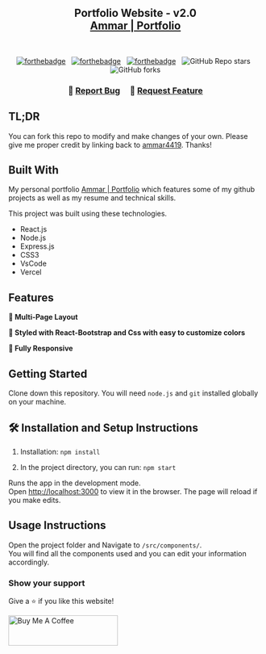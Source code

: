 <h2 align="center">
  Portfolio Website - v2.0<br/>
  <a href="https://amr-react-portfolio.web.app/" target="_blank">Ammar | Portfolio</a>
</h2>

[//]: # (<div align="center">)

[//]: # (  <img alt="Demo" src="./Images/readme-img1.png" />)

[//]: # (</div>)

<br/>

<center>

[![forthebadge](https://forthebadge.com/images/badges/built-with-love.svg)](https://forthebadge.com) &nbsp;
[![forthebadge](https://forthebadge.com/images/badges/made-with-javascript.svg)](https://forthebadge.com) &nbsp;
[![forthebadge](https://forthebadge.com/images/badges/open-source.svg)](https://forthebadge.com) &nbsp;
![GitHub Repo stars](https://img.shields.io/github/stars/ammar4419/Portfolio?color=red&logo=github&style=for-the-badge) &nbsp;
![GitHub forks](https://img.shields.io/github/forks/ammar4419/Portfolio?color=red&logo=github&style=for-the-badge)

</center>

<h3 align="center">
    🔹
    <a href="https://ammar-portfolio-firebase.web.app/">Report Bug</a> &nbsp; &nbsp;
    🔹
    <a href="https://ammar-portfolio-firebase.web.app/">Request Feature</a>
</h3>

## TL;DR

You can fork this repo to modify and make changes of your own. Please give me proper credit by linking back to [ammar4419](https://ammar-portfolio-firebase.web.app/). Thanks!

## Built With

My personal portfolio <a href="https://amr-react-portfolio.web.app/" target="_blank">Ammar | Portfolio</a> which features some of my github projects as well as my resume and technical skills.<br/>

This project was built using these technologies.

- React.js
- Node.js
- Express.js
- CSS3
- VsCode
- Vercel

## Features

**📖 Multi-Page Layout**

**🎨 Styled with React-Bootstrap and Css with easy to customize colors**

**📱 Fully Responsive**

## Getting Started

Clone down this repository. You will need `node.js` and `git` installed globally on your machine.

## 🛠 Installation and Setup Instructions

1. Installation: `npm install`

2. In the project directory, you can run: `npm start`

Runs the app in the development mode.\
Open [http://localhost:3000](http://localhost:3000) to view it in the browser.
The page will reload if you make edits.

## Usage Instructions

Open the project folder and Navigate to `/src/components/`. <br/>
You will find all the components used and you can edit your information accordingly.

### Show your support

Give a ⭐ if you like this website!

<a href="https://www.buymeacoffee.com/ammar4419" target="_blank"><img src="https://cdn.buymeacoffee.com/buttons/v2/default-violet.png" alt="Buy Me A Coffee" height= "60px" width= "217px" ></a>
